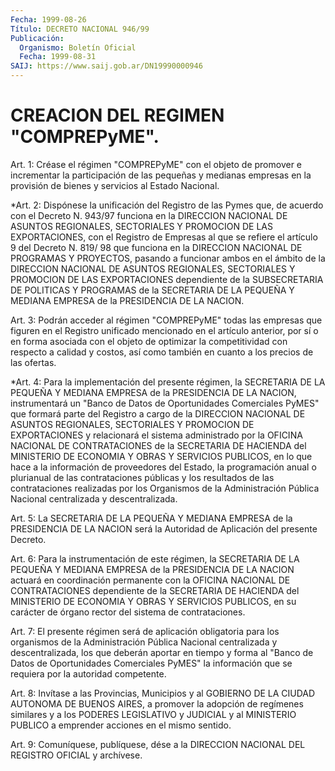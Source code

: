 ```yaml
---
Fecha: 1999-08-26
Título: DECRETO NACIONAL 946/99
Publicación:
  Organismo: Boletín Oficial
  Fecha: 1999-08-31
SAIJ: https://www.saij.gob.ar/DN19990000946
---
```

# CREACION DEL REGIMEN "COMPREPyME".

<a id="1"></a>
Art. 1: Créase el régimen  "COMPREPyME"  con  el  objeto  de promover e incrementar  la participación de las pequeñas y medianas empresas en la provisión  de  bienes y servicios al Estado Nacional.

<a id="2"></a>
*Art. 2: Dispónese la unificación del Registro de las Pymes que, de acuerdo con el Decreto N. 943/97 funciona en la DIRECCION NACIONAL DE ASUNTOS REGIONALES, SECTORIALES Y PROMOCION DE LAS EXPORTACIONES, con  el  Registro de Empresas al que se refiere el artículo  9  del Decreto N. 819/  98  que  funciona  en  la  DIRECCION  NACIONAL  DE PROGRAMAS Y PROYECTOS, pasando a funcionar ambos en el ámbito de la DIRECCION  NACIONAL DE ASUNTOS REGIONALES, SECTORIALES Y PROMOCION DE LAS EXPORTACIONES  dependiente de la SUBSECRETARIA DE POLITICAS Y PROGRAMAS de la SECRETARIA  DE LA PEQUEÑA Y MEDIANA EMPRESA de la PRESIDENCIA DE LA NACION.

<a id="3"></a>
Art. 3: Podrán acceder al  régimen "COMPREPyME" todas las empresas que  figuren en el Registro unificado  mencionado  en  el  artículo anterior,  por sí o en forma asociada con el objeto de optimizar la competitividad con respecto a calidad y costos, así como también en cuanto a los precios de las ofertas.

<a id="4"></a>
*Art. 4: Para la implementación del presente régimen, la SECRETARIA DE LA PEQUEÑA Y MEDIANA EMPRESA de la PRESIDENCIA DE LA NACION, instrumentará un "Banco de Datos de Oportunidades Comerciales PyMES"  que formará parte del Registro a cargo de la DIRECCION NACIONAL DE ASUNTOS REGIONALES, SECTORIALES Y PROMOCION  DE EXPORTACIONES y relacionará el sistema administrado por la OFICINA  NACIONAL DE CONTRATACIONES de la SECRETARIA DE HACIENDA del MINISTERIO DE ECONOMIA Y OBRAS Y SERVICIOS PUBLICOS, en lo que hace a la información de proveedores del Estado, la programación anual o plurianual de las contrataciones públicas y los resultados de las contrataciones realizadas por los Organismos de la Administración Pública  Nacional centralizada y descentralizada.

<a id="5"></a>
Art.  5:  La  SECRETARIA  DE LA PEQUEÑA Y MEDIANA EMPRESA  de  la PRESIDENCIA  DE  LA NACION será  la  Autoridad  de  Aplicación  del presente Decreto.

<a id="6"></a>
Art. 6: Para la instrumentación  de este régimen, la SECRETARIA DE LA PEQUEÑA Y MEDIANA EMPRESA de la PRESIDENCIA DE LA NACION actuará en coordinación permanente con la OFICINA NACIONAL DE CONTRATACIONES  dependiente  de  la  SECRETARIA   DE  HACIENDA  del MINISTERIO DE ECONOMIA Y OBRAS Y SERVICIOS PUBLICOS, en su carácter de órgano rector del sistema de contrataciones.

<a id="7"></a>
Art.  7: El presente régimen será de aplicación obligatoria  para los organismos de la Administración Pública Nacional centralizada y descentralizada,  los  que  deberán  aportar  en  tiempo y forma al "Banco de Datos de Oportunidades Comerciales PyMES"  la información que se requiera por la autoridad competente.

<a id="8"></a>
Art. 8: Invítase a las Provincias, Municipios y al GOBIERNO  DE LA CIUDAD  AUTONOMA  DE  BUENOS  AIRES,  a  promover  la  adopción  de regímenes  similares  y  a  los PODERES LEGISLATIVO y JUDICIAL y al MINISTERIO  PUBLICO  a  emprender  acciones  en  el  mismo  sentido.

<a id="9"></a>
Art. 9: Comuníquese, publíquese,  dése a la DIRECCION NACIONAL DEL REGISTRO OFICIAL y archívese.